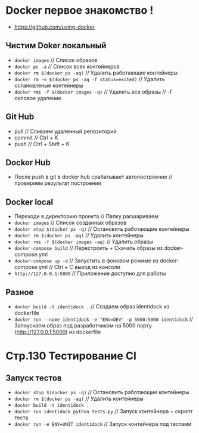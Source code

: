 Docker первое знакомство !
==========================
* https://github.com/using-docker

Чистим Doker локальный
----------------------
* `docker images` // Список образов
* `docker ps -a` // Список всех контейнеров
* `docker rm $(docker ps -aq)` // Удалить работающие контейнеры
* `docker rm -v $(docker ps -aq -f status=exited)`  // Удалить остановленые контейнеры
* `docker rmi -f $(docker images -q)`  // Удалить все образы // -f силовое удаление

Git Hub
-------
* pull // Сливаем удаленный репозиторий
* commit // Ctrl + K
* push // Ctrl + Shift + K

Docker Hub
----------
* После push в git в docker hub срабатывает автопостроение // проверяем результат построения

Docker local
------------
* Переходи в директорию проекта // Папку расшариваем
* `docker images` // Список созданных образов
* `docker stop $(docker ps -q)`  // Остановить работающие контейнеры
* `docker rm $(docker ps -aq)` // Удалить контейнеры
* `docker rmi -f $(docker images -aq)` // Удалить образы
* `docker-compose build` // Перестроить + Скачать образы из docker-compose.yml
* `docker-compose up -d`  // Запустить в фоновом режиме из docker-compose.yml // Ctrl + С выход из консоли
* `http://127.0.0.1:5000`  // Приложение доступно для работы

Разное
------
* `docker build -t identidock .`  // Создаем образ identidock из dockerfile
* `docker run --name identidock -e "ENV=DEV" -p 5000:5000 identidock`  // Запоускаем образ под разработчиком на 5000 порту (http://127.0.0.1:5000) из dockerfile

Стр.130 Тестирование CI
=======================

Запуск тестов
-------------
* `docker stop $(docker ps -q)`  // Остановить работающие контейнеры
* `docker rm $(docker ps -aq)` // Удалить контейнеры
* `docker build -t identidock .`
* `docker run identidock python tests.py`  // Запуск контейнера + скрипт теста
* `docker run -e ENV=UNIT identidock` // Запуск контейнера под тестами

